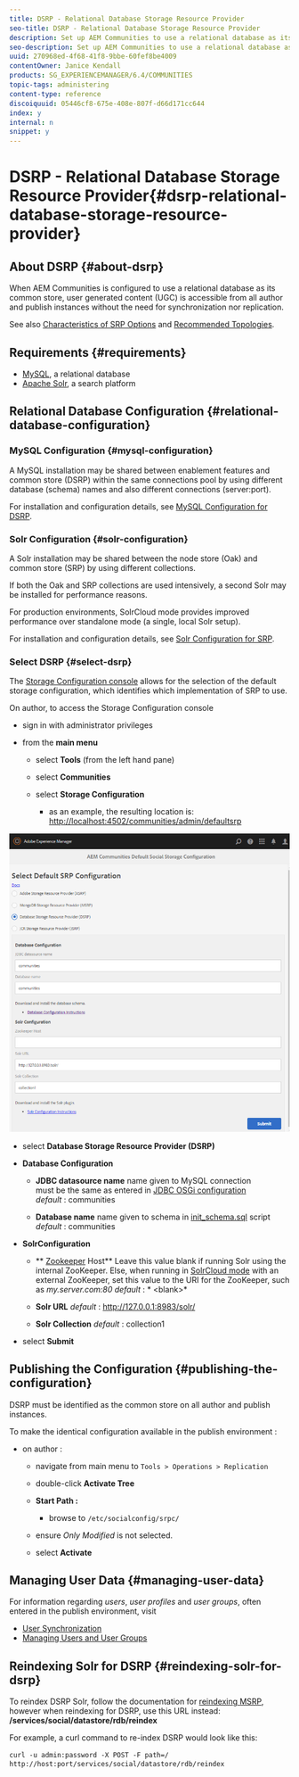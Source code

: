 ```yaml
---
title: DSRP - Relational Database Storage Resource Provider
seo-title: DSRP - Relational Database Storage Resource Provider
description: Set up AEM Communities to use a relational database as its common store
seo-description: Set up AEM Communities to use a relational database as its common store
uuid: 270968ed-4f68-41f8-9bbe-60fef8be4009
contentOwner: Janice Kendall
products: SG_EXPERIENCEMANAGER/6.4/COMMUNITIES
topic-tags: administering
content-type: reference
discoiquuid: 05446cf8-675e-408e-807f-d66d171cc644
index: y
internal: n
snippet: y
---
```


# DSRP - Relational Database Storage Resource Provider{#dsrp-relational-database-storage-resource-provider}

## About DSRP {#about-dsrp}

When AEM Communities is configured to use a relational database as its common store, user generated content (UGC) is accessible from all author and publish instances without the need for synchronization nor replication.

See also [Characteristics of SRP Options](../../communities/using/working-with-srp.md#characteristics-of-srp-options) and [Recommended Topologies](../../communities/using/topologies.md).

## Requirements {#requirements}

* [MySQL](#mysql-configuration), a relational database
* [Apache Solr](#solr-configuration), a search platform

## Relational Database Configuration {#relational-database-configuration}

### MySQL Configuration {#mysql-configuration}

A MySQL installation may be shared between enablement features and common store (DSRP) within the same connections pool by using different database (schema) names and also different connections (server:port).

For installation and configuration details, see [MySQL Configuration for DSRP](../../communities/using/dsrp-mysql.md).

### Solr Configuration {#solr-configuration}

A Solr installation may be shared between the node store (Oak) and common store (SRP) by using different collections.

If both the Oak and SRP collections are used intensively, a second Solr may be installed for performance reasons.

For production environments, SolrCloud mode provides improved performance over standalone mode (a single, local Solr setup).

For installation and configuration details, see [Solr Configuration for SRP](../../communities/using/solr.md).

### Select DSRP {#select-dsrp}

The [Storage Configuration console](../../communities/using/srp-config.md) allows for the selection of the default storage configuration, which identifies which implementation of SRP to use.

On author, to access the Storage Configuration console

* sign in with administrator privileges
* from the **main menu**

    * select **Tools** (from the left hand pane)
    * select **Communities**
    * select **Storage Configuration**

        * as an example, the resulting location is: [http://localhost:4502/communities/admin/defaultsrp](http://localhost:4502/communities/admin/defaultsrp)

![](assets/chlimage_1-135.png)

* select **Database Storage Resource Provider (DSRP)**
* **Database Configuration**

    * **JDBC datasource name** 
      name given to MySQL connection  
      must be the same as entered in [JDBC OSGi configuration](../../communities/using/dsrp-mysql.md#configurejdbcconnections)  
      *default* : communities
    
    * **Database name** 
      name given to schema in [init_schema.sql](../../communities/using/dsrp-mysql.md#obtain-the-sql-script) script  
      *default* : communities

* **SolrConfiguration**

    * ** [Zookeeper](https://cwiki.apache.org/confluence/display/solr/Using+ZooKeeper+to+Manage+Configuration+Files) Host** 
      Leave this value blank if running Solr using the internal ZooKeeper. Else, when running in [SolrCloud mode](../../communities/using/solr.md#solrcloud-mode) with an external ZooKeeper, set this value to the URI for the ZooKeeper, such as *my.server.com:80* 
      *default* : * &lt;blank&gt;*
    
    * **Solr URL** 
      *default* : http://127.0.0.1:8983/solr/
    
    * **Solr Collection** 
      *default* : collection1

* select **Submit**

## Publishing the Configuration {#publishing-the-configuration}

DSRP must be identified as the common store on all author and publish instances.

To make the identical configuration available in the publish environment :

* on author :

    * navigate from main menu to `Tools > Operations > Replication`
    * double-click **Activate Tree**
    * **Start Path :**

        * browse to `/etc/socialconfig/srpc/`

    * ensure *Only Modified* is not selected.
    * select **Activate**

## Managing User Data {#managing-user-data}

For information regarding *users*, *user profiles* and *user groups*, often entered in the publish environment, visit

* [User Synchronization](../../communities/using/sync.md)
* [Managing Users and User Groups](../../communities/using/users.md)

## Reindexing Solr for DSRP {#reindexing-solr-for-dsrp}

To reindex DSRP Solr, follow the documentation for [reindexing MSRP](../../communities/using/msrp.md#msrp-reindex-tool), however when reindexing for DSRP, use this URL instead: **/services/social/datastore/rdb/reindex**

For example, a curl command to re-index DSRP would look like this:

```shell
curl -u admin:password -X POST -F path=/ http://host:port/services/social/datastore/rdb/reindex
```

